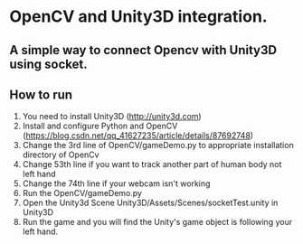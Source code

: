 # OpenCV and Unity3D integration.
## A simple way to connect Opencv with Unity3D using socket.

## How to run

1. You need to install Unity3D (http://unity3d.com)
2. Install and configure Python and OpenCV (https://blog.csdn.net/qq_41627235/article/details/87692748)
3. Change the 3rd line of OpenCV/gameDemo.py to appropriate installation directory of OpenCv
4. Change 53th line if you want to track another part of human body not left hand  
5. Change the 74th line if your webcam isn't working  
6. Run the OpenCV/gameDemo.py
7. Open the Unity3d Scene Unity3D/Assets/Scenes/socketTest.unity in Unity3D
8. Run the game and you will find the Unity's game object is following your left hand.  
